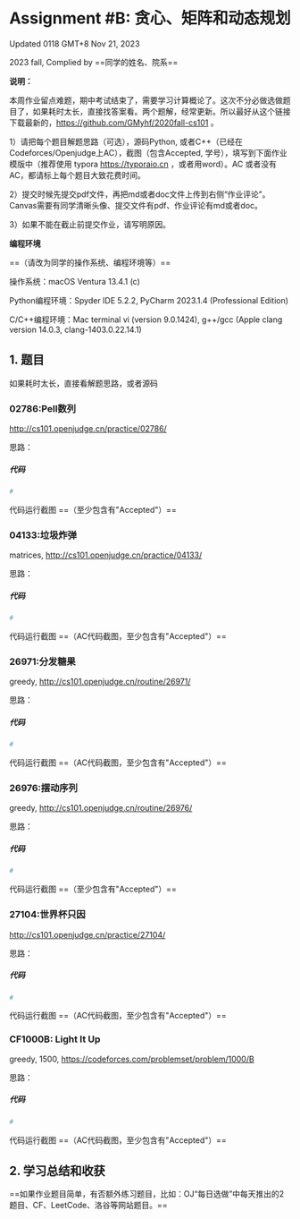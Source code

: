 # Assignment #B: 贪心、矩阵和动态规划

Updated 0118 GMT+8 Nov 21, 2023

2023 fall, Complied by ==同学的姓名、院系==



**说明：**

本周作业留点难题，期中考试结束了，需要学习计算概论了。这次不分必做选做题目了，如果耗时太⻓，直接找答案看。两个题解，经常更新。所以最好从这个链接下载最新的，https://github.com/GMyhf/2020fall-cs101 。

1）请把每个题目解题思路（可选），源码Python, 或者C++（已经在Codeforces/Openjudge上AC），截图（包含Accepted, 学号），填写到下面作业模版中（推荐使用 typora https://typoraio.cn ，或者用word）。AC 或者没有AC，都请标上每个题目大致花费时间。

2）提交时候先提交pdf文件，再把md或者doc文件上传到右侧“作业评论”。Canvas需要有同学清晰头像、提交文件有pdf、作业评论有md或者doc。

3）如果不能在截止前提交作业，请写明原因。



**编程环境**

==（请改为同学的操作系统、编程环境等）==

操作系统：macOS Ventura 13.4.1 (c)

Python编程环境：Spyder IDE 5.2.2, PyCharm 2023.1.4 (Professional Edition)

C/C++编程环境：Mac terminal vi (version 9.0.1424), g++/gcc (Apple clang version 14.0.3, clang-1403.0.22.14.1)



## 1. 题目

如果耗时太⻓，直接看解题思路，或者源码



### 02786:Pell数列

http://cs101.openjudge.cn/practice/02786/



思路：



##### 代码

```python
# 

```



代码运行截图 ==（至少包含有"Accepted"）==





### 04133:垃圾炸弹

matrices, http://cs101.openjudge.cn/practice/04133/



思路：



##### 代码

```python
# 

```



代码运行截图 ==（AC代码截图，至少包含有"Accepted"）==





### 26971:分发糖果

greedy, http://cs101.openjudge.cn/routine/26971/



思路：



##### 代码

```python
# 

```



代码运行截图 ==（AC代码截图，至少包含有"Accepted"）==





### 26976:摆动序列

greedy, http://cs101.openjudge.cn/routine/26976/



思路：



##### 代码

```python
# 

```



代码运行截图 ==（至少包含有"Accepted"）==





### 27104:世界杯只因

http://cs101.openjudge.cn/practice/27104/



思路：



##### 代码

```python
# 

```



代码运行截图 ==（AC代码截图，至少包含有"Accepted"）==





### CF1000B: Light It Up

greedy, 1500, https://codeforces.com/problemset/problem/1000/B



思路：



##### 代码

```python
# 

```



代码运行截图 ==（AC代码截图，至少包含有"Accepted"）==





## 2. 学习总结和收获

==如果作业题目简单，有否额外练习题目，比如：OJ“每日选做”中每天推出的2题目、CF、LeetCode、洛谷等网站题目。==





